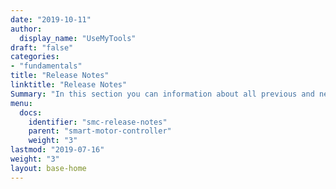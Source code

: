 ```yaml
---
date: "2019-10-11"
author:
  display_name: "UseMyTools"
draft: "false"
categories:
- "fundamentals"
title: "Release Notes"
linktitle: "Release Notes"
Summary: "In this section you can information about all previous and new releases of Smart Motor Controller"
menu:
  docs:    
    identifier: "smc-release-notes"
    parent: "smart-motor-controller"
    weight: "3"
lastmod: "2019-07-16"
weight: "3"
layout: base-home
---
```

